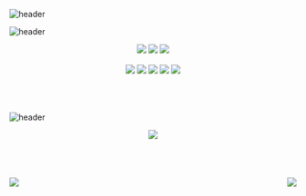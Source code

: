 ![header](https://capsule-render.vercel.app/api?type=transparent&height=270&section=header&text=Devjo&fontSize=80&fontColor=71af45&animation=fadeIn&desc=🍄better%20than%20yesterday&descAlignY=77&descSize=17)

![header](https://capsule-render.vercel.app/api?type=transparent&height=40&text=🎧%20Tech%20Stack&fontSize=30&fontColor=915798&animation=scaleIn)
<div align="center">
<div>
 <img src="https://img.shields.io/badge/java-007396?style=for-the-badge&logo=java&logoColor=white">
 <img src="https://img.shields.io/badge/python-3776AB?style=for-the-badge&logo=python&logoColor=white">
 <img src="https://img.shields.io/badge/JavaScript-F7DF1E?style=for-the-badge&logo=JavaScript&logoColor=black"/>
</div>
</br>
<img src="https://img.shields.io/badge/spring-6DB33F?style=flat-square&logo=spring&logoColor=white">
<img src="https://img.shields.io/badge/springboot-6DB33F?style=flat-square&logo=springboot&logoColor=white">
<img src="https://img.shields.io/badge/vue.js-4FC08D?style=flat-square&logo=vue.js&logoColor=white">
<img src="https://img.shields.io/badge/mysql-4479A1?style=flat-square&logo=mysql&logoColor=white">
<img src="https://img.shields.io/badge/mariaDB-003545?style=flat-square&logo=mariaDB&logoColor=white">
</br>
</br>

</div>


</br>
</br>

![header](https://capsule-render.vercel.app/api?type=transparent&height=50&text=🧳%20Project&fontSize=30&fontColor=db6d9e&animation=scaleIn)
  
<div align="center">
<a href="https://devyoseph.github.io/start.html"><img src="https://img.shields.io/badge/Project_01-000000?style=for-the-badge&logo=JavaScript&logoColor=white"/></a>
</div>

</br>
</br>
</br>
</br>

<div align="center">
 <img align='left' src="http://mazassumnida.wtf/api/v2/generate_badge?boj=josephdev">
 <img align='right' src="https://github-readme-stats.vercel.app/api/top-langs/?username=devyoseph&layout=compact&theme=gruvbox">
</div>
